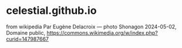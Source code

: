 # celestial.github.io
from wikipedia
Par Eugène Delacroix — photo Shonagon 2024-05-02, Domaine public, https://commons.wikimedia.org/w/index.php?curid=147987667

